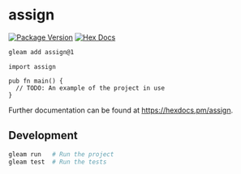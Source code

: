 # assign

[![Package Version](https://img.shields.io/hexpm/v/assign)](https://hex.pm/packages/assign)
[![Hex Docs](https://img.shields.io/badge/hex-docs-ffaff3)](https://hexdocs.pm/assign/)

```sh
gleam add assign@1
```
```gleam
import assign

pub fn main() {
  // TODO: An example of the project in use
}
```

Further documentation can be found at <https://hexdocs.pm/assign>.

## Development

```sh
gleam run   # Run the project
gleam test  # Run the tests
```
